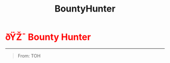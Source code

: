 ﻿---
lang: en-US
title: BountyHunter
prev: Bomber
next: Butcher
---
# <font color=red>ðŸŽ¯ <b>Bounty Hunter</b></font> <Badge text="Killing" type="tip" vertical="middle"/>
---

> From: TOH


